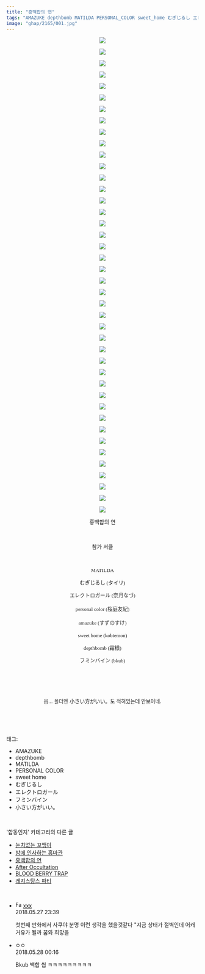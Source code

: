 ```yaml
---
title: "홍백합의 연"
tags: "AMAZUKE depthbomb MATILDA PERSONAL_COLOR sweet_home むぎじるし エレクトロガール フミンバイン 小さい方がいい。 おやさい 합동인지"
image: "ghap/2165/001.jpg"
---
```

<div class="article">
<p style="text-align: center; clear: none; float: none;"><img src="{{ site.nasurl }}/ghap/2165/001.jpg"/></p>
<p style="text-align: center; clear: none; float: none;"><img src="{{ site.nasurl }}/ghap/2165/002.jpg"/></p>
<p style="text-align: center; clear: none; float: none;"><img src="{{ site.nasurl }}/ghap/2165/003.jpg"/></p>
<p style="text-align: center; clear: none; float: none;"><img src="{{ site.nasurl }}/ghap/2165/004.jpg"/></p>
<p style="text-align: center; clear: none; float: none;"><img src="{{ site.nasurl }}/ghap/2165/005.jpg"/></p>
<p style="text-align: center; clear: none; float: none;"><img src="{{ site.nasurl }}/ghap/2165/006.jpg"/></p>
<p style="text-align: center; clear: none; float: none;"><img src="{{ site.nasurl }}/ghap/2165/007.jpg"/></p>
<p style="text-align: center; clear: none; float: none;"><img src="{{ site.nasurl }}/ghap/2165/008.jpg"/></p>
<p style="text-align: center; clear: none; float: none;"><img src="{{ site.nasurl }}/ghap/2165/009.jpg"/></p>
<p style="text-align: center; clear: none; float: none;"><img src="{{ site.nasurl }}/ghap/2165/010.jpg"/></p>
<p style="text-align: center; clear: none; float: none;"><img src="{{ site.nasurl }}/ghap/2165/011.jpg"/></p>
<p style="text-align: center; clear: none; float: none;"><img src="{{ site.nasurl }}/ghap/2165/012.jpg"/></p>
<p style="text-align: center; clear: none; float: none;"><img src="{{ site.nasurl }}/ghap/2165/013.jpg"/></p>
<p style="text-align: center; clear: none; float: none;"><img src="{{ site.nasurl }}/ghap/2165/014.jpg"/></p>
<p style="text-align: center; clear: none; float: none;"><img src="{{ site.nasurl }}/ghap/2165/015.jpg"/></p>
<p style="text-align: center; clear: none; float: none;"><img src="{{ site.nasurl }}/ghap/2165/016.jpg"/></p>
<p style="text-align: center; clear: none; float: none;"><img src="{{ site.nasurl }}/ghap/2165/017.jpg"/></p>
<p style="text-align: center; clear: none; float: none;"><img src="{{ site.nasurl }}/ghap/2165/018.jpg"/></p>
<p style="text-align: center; clear: none; float: none;"><img src="{{ site.nasurl }}/ghap/2165/019.jpg"/></p>
<p style="text-align: center; clear: none; float: none;"><img src="{{ site.nasurl }}/ghap/2165/020.jpg"/></p>
<p style="text-align: center; clear: none; float: none;"><img src="{{ site.nasurl }}/ghap/2165/021.jpg"/></p>
<p style="text-align: center; clear: none; float: none;"><img src="{{ site.nasurl }}/ghap/2165/022.jpg"/></p>
<p style="text-align: center; clear: none; float: none;"><img src="{{ site.nasurl }}/ghap/2165/023.jpg"/></p>
<p style="text-align: center; clear: none; float: none;"><img src="{{ site.nasurl }}/ghap/2165/024.jpg"/></p>
<p style="text-align: center; clear: none; float: none;"><img src="{{ site.nasurl }}/ghap/2165/025.jpg"/></p>
<p style="text-align: center; clear: none; float: none;"><img src="{{ site.nasurl }}/ghap/2165/026.jpg"/></p>
<p style="text-align: center; clear: none; float: none;"><img src="{{ site.nasurl }}/ghap/2165/027.jpg"/></p>
<p style="text-align: center; clear: none; float: none;"><img src="{{ site.nasurl }}/ghap/2165/028.jpg"/></p>
<p style="text-align: center; clear: none; float: none;"><img src="{{ site.nasurl }}/ghap/2165/029.jpg"/></p>
<p style="text-align: center; clear: none; float: none;"><img src="{{ site.nasurl }}/ghap/2165/030.jpg"/></p>
<p style="text-align: center; clear: none; float: none;"><img src="{{ site.nasurl }}/ghap/2165/031.jpg"/></p>
<p style="text-align: center; clear: none; float: none;"><img src="{{ site.nasurl }}/ghap/2165/032.jpg"/></p>
<p style="text-align: center; clear: none; float: none;"><img src="{{ site.nasurl }}/ghap/2165/033.jpg"/></p>
<p style="text-align: center; clear: none; float: none;"><img src="{{ site.nasurl }}/ghap/2165/034.jpg"/></p>
<p style="text-align: center; clear: none; float: none;"><img src="{{ site.nasurl }}/ghap/2165/035.jpg"/></p>
<p style="text-align: center; clear: none; float: none;"><img src="{{ site.nasurl }}/ghap/2165/036.jpg"/></p>
<p style="text-align: center; clear: none; float: none;"><img src="{{ site.nasurl }}/ghap/2165/037.jpg"/></p>
<p style="text-align: center; clear: none; float: none;"><img src="{{ site.nasurl }}/ghap/2165/038.jpg"/></p>
<p style="text-align: center; clear: none; float: none;"><img src="{{ site.nasurl }}/ghap/2165/039.jpg"/></p>
<p style="text-align: center; clear: none; float: none;"><img src="{{ site.nasurl }}/ghap/2165/040.jpg"/></p>
<p style="text-align: center; clear: none; float: none;"><img src="{{ site.nasurl }}/ghap/2165/041.jpg"/></p>
<p style="text-align: center; clear: none; float: none;"><img src="{{ site.nasurl }}/ghap/2165/042.jpg"/></p>
<p style="text-align: center; clear: none; float: none;">홍백합의 연</p>
<p style="text-align: center; clear: none; float: none;"><br/></p>
<p style="text-align: center; clear: none; float: none;">참가 서클</p>
<p style="text-align: center; clear: none; float: none;"><br/></p>
<p style="text-align: center; clear: none; float: none;"><span style="font-family: Gulim, 굴림; font-size: 10pt;">MATILDA</span></p>
<p style="text-align: center; clear: none; float: none;"><span style="font-family: Gulim, 굴림; font-size: 10pt;">むぎじるし (タイリ)</span></p>
<p style="text-align: center; clear: none; float: none;"><font color="#333333" face="Hiragino Kaku Gothic Pro, ヒラギノ角ゴ Pro W3, ＭＳ Ｐゴシック, sans-serif" size="2"><span style="line-height: 21.76px; font-family: Gulim, 굴림; font-size: 10pt;">エレクトロガール (</span></font><span style="color: rgb(51, 51, 51); font-family: Gulim, 굴림; font-size: 10pt; line-height: 21.76px;">奈月なづ)</span></p>
<p style="text-align: center; clear: none; float: none;"><font color="#333333" face="Hiragino Kaku Gothic Pro, ヒラギノ角ゴ Pro W3, ＭＳ Ｐゴシック, sans-serif" size="2"><span style="line-height: 21.76px;"><span style="font-family: Gulim, 굴림; font-size: 10pt;">personal color (</span><span style="font-family: Gulim, 굴림; font-size: 10pt;">桜庭友紀)</span></span></font></p>
<p style="text-align: center; clear: none; float: none;"><font color="#333333" face="Hiragino Kaku Gothic Pro, ヒラギノ角ゴ Pro W3, ＭＳ Ｐゴシック, sans-serif" size="2"><span style="line-height: 21.76px;"><span style="font-family: Gulim, 굴림; font-size: 10pt;">amazuke (</span><span style="font-family: Gulim, 굴림; font-size: 10pt;">すずのすけ)</span></span></font></p>
<p style="text-align: center; clear: none; float: none;"><span style="font-family: Gulim, 굴림; font-size: 10pt;">sweet home (kobiemon)</span></p>
<p style="text-align: center; clear: none; float: none;"><span style="font-family: Gulim, 굴림; font-size: 10pt;">depthbomb (霜様)</span></p>
<p style="text-align: center; clear: none; float: none;"><span style="color: rgb(51, 51, 51); font-family: Gulim, 굴림; font-size: 10pt; line-height: 21.76px;">フミンバイン (bku</span><span style="color: rgb(51, 51, 51); font-family: Gulim, 굴림; font-size: 10pt; line-height: 21.76px;">b)</span></p>
<p style="text-align: center; clear: none; float: none;"><span style="color: rgb(51, 51, 51); font-family: Gulim, 굴림; font-size: 10pt; line-height: 21.76px;"><br/></span></p>
<p style="text-align: center; clear: none; float: none;"><span style="color: rgb(51, 51, 51); font-family: Gulim, 굴림; font-size: 10pt; line-height: 21.76px;"><br/></span></p>
<p style="text-align: center; clear: none; float: none;"><font color="#333333"><span style="font-size: 13.3333px; line-height: 21.76px;">음... 폴더엔 </span></font><span style="font-size: 13.3333px;">小さい方がいい。도 적혀있는데 안보이네.</span></p>
<p><br/></p>
</div><br/>
<div class="tagTrail">
<p>태그: </p>
<ul>
<li>AMAZUKE</li>
<li>depthbomb</li>
<li>MATILDA</li>
<li>PERSONAL COLOR</li>
<li>sweet home</li>
<li>むぎじるし</li>
<li>エレクトロガール</li>
<li>フミンバイン</li>
<li>小さい方がいい。</li>
</ul>
</div><br/>
<div class="another">
<p>'합동인지' 카테고리의 다른 글</p>
<ul>
<li><a href="/2016-09-18-ghap_2210">눈치없는 꼬맹이</a></li>
<li><a href="/2016-09-17-ghap_2188">밤에 인사하는 홍마관</a></li>
<li><a href="/2016-09-14-ghap_2165">홍백합의 연</a></li>
<li><a href="/2016-09-12-ghap_2143">After Occultation</a></li>
<li><a href="/2016-09-11-ghap_2124">BLOOD BERRY TRAP</a></li>
<li><a href="/2016-09-11-ghap_2101">레지스탕스 파티</a></li>
</ul>
</div><br/>
<div class="cb_module cb_fluid">
<div class="cb_wrt cb_profile">
<div class="comment">
<ul>
<li class="cb_thumb_off" id="comment15262712">
<div class="cb_comment_area">
<div class="cb_info_area">
<div class="cb_section">
<span class="cb_nick_name"><img alt="Favicon of http://qksxodid12@naver.com" height="16" onerror="this.onerror=null;this.parentNode.removeChild(this)" src="http://naver.com/favicon.ico" width="16"/> <a href="http://qksxodid12@naver.com" onclick="return openLinkInNewWindow(this)">xxx</a></span>
</div>
<div class="cb_section">
<span class="cb_date">2018.05.27 23:39 </span>
</div>
</div>
<div class="cb_dsc_comment">
<p class="cb_dsc">
											첫번째 만화에서 사쿠야 분명 이런 생각을 했을것같다 "지금 상태가 절벽인데 어캐 거유가 될까 꿈와 희망을 
										</p>
</div>
</div></li>
<li class="cb_thumb_off" id="comment15262725">
<div class="cb_comment_area">
<div class="cb_info_area">
<div class="cb_section">
<span class="cb_nick_name">ㅇㅇ</span>
</div>
<div class="cb_section">
<span class="cb_date">2018.05.28 00:16 </span>
</div>
</div>
<div class="cb_dsc_comment">
<p class="cb_dsc">
											Bkub 백합 씹 ㅋㅋㅋㅋㅋㅋㅋㅋㅋ
										</p>
</div>
</div></li>
</ul>
</div>
</div><!-- commentList close -->
</div><br/>
